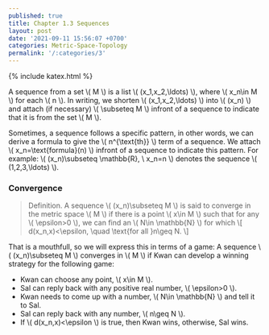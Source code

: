```yaml
---
published: true
title: Chapter 1.3 Sequences
layout: post
date: '2021-09-11 15:56:07 +0700'
categories: Metric-Space-Topology
permalink: '/:categories/3'
---
```

{% include katex.html %}

A sequence from a set \\( M \\) is a list \\( (x_1,x_2,\ldots) \\), where \\( x_n\in M \\) for each \\( n \\). In writing, we shorten \\( (x_1,x_2,\ldots) \\) into \\( (x_n) \\) and attach (if necessary) \\( \subseteq M \\) infront of a sequence to indicate that it is from the set \\( M \\).

Sometimes, a sequence follows a specific pattern, in other words, we can derive a formula to give the \\( n^{\text{th}} \\) term of a sequence. We attach \\( x_n=\text{formula}(n) \\) infront of a sequence to indicate this pattern. For example: \\( (x_n)\subseteq \mathbb{R}, \ x_n=n \\) denotes the sequence \\( (1,2,3,\ldots) \\).  

### Convergence

> Definition. A sequence \\( (x_n)\subseteq M \\) is said to converge in the metric space \\( M \\) if there is a point \\( x\in M \\) such that for any \\( \epsilon>0 \\), we can find an \\( N\in \mathbb{N} \\) for which
\\[ d(x_n,x)<\epsilon, \quad \text{for all }n\geq N. \\]

That is a mouthfull, so we will express this in terms of a game: A sequence \\( (x_n)\subseteq M \\) converges in \\( M \\) if Kwan can develop a winning strategy for the following game:

- Kwan can choose any point, \\( x\in M \\).
- Sal can reply back with any positive real number, \\( \epsilon>0 \\).
- Kwan needs to come up with a number, \\( N\in \mathbb{N} \\) and tell it to Sal.
- Sal can reply back with any number, \\( n\geq N \\). 
- If \\( d(x_n,x)<\epsilon \\) is true, then Kwan wins, otherwise, Sal wins.



